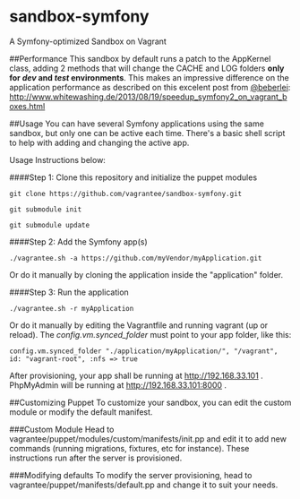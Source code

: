 sandbox-symfony
===============

A Symfony-optimized Sandbox on Vagrant

##Performance
This sandbox by default runs a patch to the AppKernel class, adding 2 methods that will change the CACHE and LOG folders
**only for *dev* and *test* environments**. This makes an impressive difference on the application performance as described on this
excelent post from <a href="https://twitter.com/beberlei">@beberlei</a>: <a href="http://www.whitewashing.de/2013/08/19/speedup_symfony2_on_vagrant_boxes.html">http://www.whitewashing.de/2013/08/19/speedup_symfony2_on_vagrant_boxes.html</a>


##Usage
You can have several Symfony applications using the same sandbox, but only one can be active each time. There's a basic shell script to help with adding and changing the active app.

Usage Instructions below:

####Step 1: Clone this repository and initialize the puppet modules

``git clone https://github.com/vagrantee/sandbox-symfony.git``

``git submodule init``

``git submodule update``

####Step 2: Add the Symfony app(s)

``./vagrantee.sh -a https://github.com/myVendor/myApplication.git``

Or do it manually by cloning the application inside the "application" folder.

####Step 3: Run the application

``./vagrantee.sh -r myApplication``

Or do it manually by editing the Vagrantfile and running vagrant (up or reload). The *config.vm.synced_folder* must point to your app folder, like this:

``config.vm.synced_folder "./application/myApplication/", "/vagrant", id: "vagrant-root", :nfs => true``

After provisioning, your app shall be running at http://192.168.33.101 .
PhpMyAdmin will be running at http://192.168.33.101:8000 .

##Customizing Puppet
To customize your sandbox, you can edit the custom module or modify the default manifest.

###Custom Module
Head to vagrantee/puppet/modules/custom/manifests/init.pp and edit it to add new commands (running migrations, fixtures, etc for instance).
These instructions run after the server is provisioned.

###Modifying defaults
To modify the server provisioning, head to vagrantee/puppet/manifests/default.pp and change it to suit your needs.

